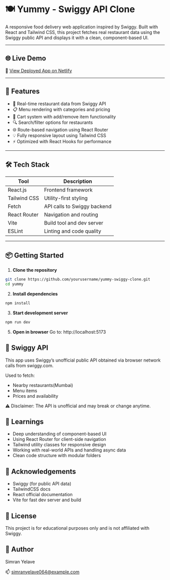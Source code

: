 # 🍽 Yummy - Swiggy API Clone

A responsive food delivery web application inspired by Swiggy. Built with React and Tailwind CSS, this project fetches real restaurant data using the Swiggy public API and displays it with a clean, component-based UI.

---

## 🌐 Live Demo

🔗 [View Deployed App on Netlify](https://yummy-beta-indol.vercel.app/)  

---

## 🚀 Features

- 📍 Real-time restaurant data from Swiggy API
- 📋 Menu rendering with categories and pricing
- 🛒 Cart system with add/remove item functionality
- 🔍 Search/filter options for restaurants
- 🌐 Route-based navigation using React Router
- 💡 Fully responsive layout using Tailwind CSS
- ⚡ Optimized with React Hooks for performance

---

## 🛠 Tech Stack

| Tool           | Description                         |
|----------------|-------------------------------------|
| React.js       | Frontend framework                  |
| Tailwind CSS   | Utility-first styling               |
| Fetch          | API calls to Swiggy backend         |
| React Router   | Navigation and routing              |
| Vite           | Build tool and dev server           |
| ESLint         | Linting and code quality            |

---

## 📦 Getting Started

1. **Clone the repository**

```bash
git clone https://github.com/yourusername/yummy-swiggy-clone.git
cd yummy 
```
2. **Install dependencies**

```bash
npm install
```

3. **Start development server**
```bash
npm run dev
```

5. **Open in browser**
Go to: http://localhost:5173

## 🔗 Swiggy API
This app uses Swiggy’s unofficial public API obtained via browser network calls from swiggy.com.

Used to fetch:
- Nearby restaurants(Mumbai)
- Menu items
- Prices and availability

⚠️ Disclaimer: The API is unofficial and may break or change anytime.

## 🧠 Learnings

- Deep understanding of component-based UI
- Using React Router for client-side navigation
- Tailwind utility classes for responsive design
- Working with real-world APIs and handling async data
- Clean code structure with modular folders

## 🙌 Acknowledgements

- Swiggy (for public API data)
- TailwindCSS docs
- React official documentation
- Vite for fast dev server and build

## 📃 License
This project is for educational purposes only and is not affiliated with Swiggy.

## 👤 Author
Simran Yelave

📫 simranyelave064@example.com 


